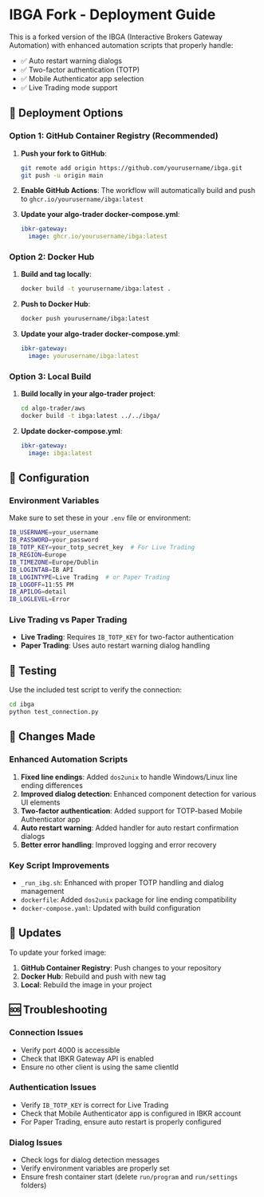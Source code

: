 # IBGA Fork - Deployment Guide

This is a forked version of the IBGA (Interactive Brokers Gateway Automation) with enhanced automation scripts that properly handle:

- ✅ Auto restart warning dialogs
- ✅ Two-factor authentication (TOTP)
- ✅ Mobile Authenticator app selection
- ✅ Live Trading mode support

## 🚀 Deployment Options

### Option 1: GitHub Container Registry (Recommended)

1. **Push your fork to GitHub**:
   ```bash
   git remote add origin https://github.com/yourusername/ibga.git
   git push -u origin main
   ```

2. **Enable GitHub Actions**: The workflow will automatically build and push to `ghcr.io/yourusername/ibga:latest`

3. **Update your algo-trader docker-compose.yml**:
   ```yaml
   ibkr-gateway:
     image: ghcr.io/yourusername/ibga:latest
   ```

### Option 2: Docker Hub

1. **Build and tag locally**:
   ```bash
   docker build -t yourusername/ibga:latest .
   ```

2. **Push to Docker Hub**:
   ```bash
   docker push yourusername/ibga:latest
   ```

3. **Update your algo-trader docker-compose.yml**:
   ```yaml
   ibkr-gateway:
     image: yourusername/ibga:latest
   ```

### Option 3: Local Build

1. **Build locally in your algo-trader project**:
   ```bash
   cd algo-trader/aws
   docker build -t ibga:latest ../../ibga/
   ```

2. **Update docker-compose.yml**:
   ```yaml
   ibkr-gateway:
     image: ibga:latest
   ```

## 🔧 Configuration

### Environment Variables

Make sure to set these in your `.env` file or environment:

```bash
IB_USERNAME=your_username
IB_PASSWORD=your_password
IB_TOTP_KEY=your_totp_secret_key  # For Live Trading
IB_REGION=Europe
IB_TIMEZONE=Europe/Dublin
IB_LOGINTAB=IB API
IB_LOGINTYPE=Live Trading  # or Paper Trading
IB_LOGOFF=11:55 PM
IB_APILOG=detail
IB_LOGLEVEL=Error
```

### Live Trading vs Paper Trading

- **Live Trading**: Requires `IB_TOTP_KEY` for two-factor authentication
- **Paper Trading**: Uses auto restart warning dialog handling

## 🧪 Testing

Use the included test script to verify the connection:

```bash
cd ibga
python test_connection.py
```

## 📝 Changes Made

### Enhanced Automation Scripts

1. **Fixed line endings**: Added `dos2unix` to handle Windows/Linux line ending differences
2. **Improved dialog detection**: Enhanced component detection for various UI elements
3. **Two-factor authentication**: Added support for TOTP-based Mobile Authenticator app
4. **Auto restart warning**: Added handler for auto restart confirmation dialogs
5. **Better error handling**: Improved logging and error recovery

### Key Script Improvements

- `_run_ibg.sh`: Enhanced with proper TOTP handling and dialog management
- `dockerfile`: Added `dos2unix` package for line ending compatibility
- `docker-compose.yaml`: Updated with build configuration

## 🔄 Updates

To update your forked image:

1. **GitHub Container Registry**: Push changes to your repository
2. **Docker Hub**: Rebuild and push with new tag
3. **Local**: Rebuild the image in your project

## 🆘 Troubleshooting

### Connection Issues
- Verify port 4000 is accessible
- Check that IBKR Gateway API is enabled
- Ensure no other client is using the same clientId

### Authentication Issues
- Verify `IB_TOTP_KEY` is correct for Live Trading
- Check that Mobile Authenticator app is configured in IBKR account
- For Paper Trading, ensure auto restart is properly configured

### Dialog Issues
- Check logs for dialog detection messages
- Verify environment variables are properly set
- Ensure fresh container start (delete `run/program` and `run/settings` folders)
